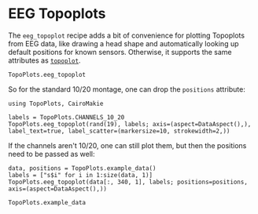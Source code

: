 # EEG Topoplots

The `eeg_topoplot` recipe adds a bit of convenience for plotting Topoplots from EEG data, like drawing a head shape and automatically looking up default positions for known sensors. Otherwise, it supports the same attributes as [`topoplot`](@ref).


```@docs
TopoPlots.eeg_topoplot
```



So for the standard 10/20 montage, one can drop the `positions` attribute:
```@example eeg
using TopoPlots, CairoMakie

labels = TopoPlots.CHANNELS_10_20
TopoPlots.eeg_topoplot(rand(19), labels; axis=(aspect=DataAspect(),), label_text=true, label_scatter=(markersize=10, strokewidth=2,))
```

If the channels aren't 10/20, one can still plot them, but then the positions need to be passed as well:

```@example eeg
data, positions = TopoPlots.example_data()
labels = ["s$i" for i in 1:size(data, 1)]
TopoPlots.eeg_topoplot(data[:, 340, 1], labels; positions=positions, axis=(aspect=DataAspect(),))
```

```@docs
TopoPlots.example_data
```
